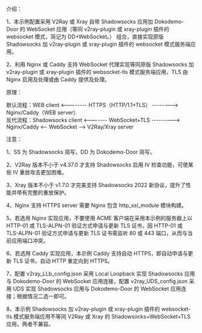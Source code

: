 介绍：

1、本示例配置采用 V2Ray 或 Xray 自带 Shadowsocks 应用加 Dokodemo-Door 的 WebSocket 应用（等同 v2ray-plugin 或 xray-plugin 插件的 websocket 模式，简记为 DD+WebSocket。） 组合，直接实现原版 Shadowsocks 加 v2ray-plugin 或 xray-plugin 插件的 websocket 模式服务端应用。

2、利用 Nginx 或 Caddy 支持 WebSocket 代理实现等同原版 Shadowsocks 加 v2ray-plugin 或 xray-plugin 插件的 websocket-tls 模式服务端应用，TLS 由 Nginx 启用及处理或由 Caddy 提供及处理。

原理：

默认流程：WEB client <-------- HTTPS（HTTP/1.1+TLS） --------> Nginx/Caddy（WEB server）  
反代流程：Shadowsocks client <------- WebSocket+TLS ---------> Nginx/Caddy <-- WebSocket --> V2Ray/Xray server

注意：

1、SS 为 Shadowsocks 简写，DD 为 Dokodemo-Door 简写。

2、V2Ray 版本不小于 v4.37.0 才支持 Shadowsocks 启用 IV 检查功能，可使某些 IV 重放攻击更加困难。

3、Xray 版本不小于 v1.7.0 才完美支持 Shadowsocks 2022 新协议，提升了性能并带有完整的重放保护。

4、Nginx 支持 HTTPS server 需要 Nginx 包含 http_ssl_module 模块构建。

5、若选用 Nginx 实现应用，不要使用 ACME 客户端在采用本示例的服务器上以 HTTP-01 或 TLS-ALPN-01 验证方式申请与更新 TLS 证书，因 HTTP-01 或 TLS-ALPN-01 验证方式申请与更新 TLS 证书需监听 80 或 443 端口，从而与当前应用端口冲突。

6、若选用 Caddy 实现应用，本示例 Caddy 支持自动 HTTPS，即自动申请与更新 TLS 证书，自动 HTTP 重定向到 HTTPS。

7、配置 v2ray_LLb_config.json 采用 Local Loopback 实现 Shadowsocks 应用与 Dokodemo-Door 的 WebSocket 应用连接，配置 v2ray_UDS_config.json 采用 UDS 实现 Shadowsocks 应用与 Dokodemo-Door 的 WebSocket 应用连接；根据情况二选一即可。

8、本示例 Shadowsocks 加 v2ray-plugin 或 xray-plugin 插件的 websocket-tls 模式服务端应用不等同 V2Ray 或 Xray 的 Shadowsocks+WebSocket+TLS 应用，两者不兼容。
